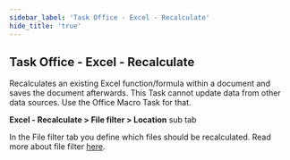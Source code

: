 ```yaml
---
sidebar_label: 'Task Office - Excel - Recalculate'
hide_title: 'true'
---
```


## Task Office - Excel - Recalculate

Recalculates an existing Excel function/formula within a document and saves the document afterwards. This Task cannot update data from other data sources. Use the Office Macro Task for that.
 
**Excel - Recalculate > File filter > Location** sub tab

In the File filter tab you define which files should be recalculated. Read more about file filter [here](job-tasks-file-filter).

